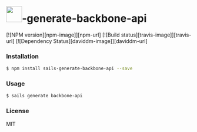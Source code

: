 # <img src="http://cdn.tjw.io/images/sails-logo.png" height='43px' />-generate-backbone-api

[![NPM version][npm-image]][npm-url]
[![Build status][travis-image]][travis-url]
[![Dependency Status][daviddm-image]][daviddm-url]

### Installation

```sh
$ npm install sails-generate-backbone-api --save
```

### Usage
```sh
$ sails generate backbone-api
```

### License
MIT
